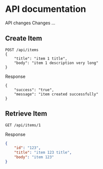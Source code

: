 # API documentation

API changes
Changes ...
## Create Item

```
POST /api/items
{
    "title": "item 1 title",
    "body": "item 1 description very long"
}
```

Response 

```
{
    "success": "true",
    "message": "item created successfully"
}
```

## Retrieve Item

```
GET /api/items/1
```

Response

```json
{
    "id": "123",
    "title": "item 123 title",
    "body": "item 123"
}
```